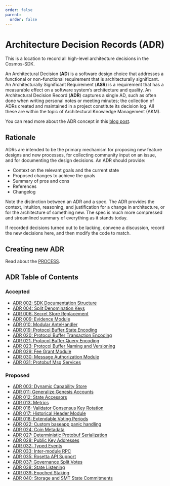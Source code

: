 ```yaml
---
order: false
parent:
  order: false
---
```


# Architecture Decision Records (ADR)

This is a location to record all high-level architecture decisions in the Cosmos-SDK.

An Architectural Decision (**AD**) is a software design choice that addresses a functional or non-functional requirement that is architecturally significant.
An Architecturally Significant Requirement (**ASR**) is a requirement that has a measurable effect on a software system’s architecture and quality.
An Architectural Decision Record (**ADR**) captures a single AD, such as often done when writing personal notes or meeting minutes; the collection of ADRs created and maintained in a project constitute its decision log. All these are within the topic of Architectural Knowledge Management (AKM).

You can read more about the ADR concept in this [blog post](https://product.reverb.com/documenting-architecture-decisions-the-reverb-way-a3563bb24bd0#.78xhdix6t).

## Rationale

ADRs are intended to be the primary mechanism for proposing new feature designs and new processes, for collecting community input on an issue, and for documenting the design decisions.
An ADR should provide:

- Context on the relevant goals and the current state
- Proposed changes to achieve the goals
- Summary of pros and cons
- References
- Changelog

Note the distinction between an ADR and a spec. The ADR provides the context, intuition, reasoning, and
justification for a change in architecture, or for the architecture of something
new. The spec is much more compressed and streamlined summary of everything as
it stands today.

If recorded decisions turned out to be lacking, convene a discussion, record the new decisions here, and then modify the code to match.


## Creating new ADR

Read about the [PROCESS](./PROCESS.md).

## ADR Table of Contents

### Accepted

- [ADR 002: SDK Documentation Structure](./adr-002-docs-structure.md)
- [ADR 004: Split Denomination Keys](./adr-004-split-denomination-keys.md)
- [ADR 006: Secret Store Replacement](./adr-006-secret-store-replacement.md)
- [ADR 009: Evidence Module](./adr-009-evidence-module.md)
- [ADR 010: Modular AnteHandler](./adr-010-modular-antehandler.md)
- [ADR 019: Protocol Buffer State Encoding](./adr-019-protobuf-state-encoding.md)
- [ADR 020: Protocol Buffer Transaction Encoding](./adr-020-protobuf-transaction-encoding.md)
- [ADR 021: Protocol Buffer Query Encoding](./adr-021-protobuf-query-encoding.md)
- [ADR 023: Protocol Buffer Naming and Versioning](./adr-023-protobuf-naming.md)
- [ADR 029: Fee Grant Module](./adr-029-fee-grant-module.md)
- [ADR 030: Message Authorization Module](architecture/adr-030-authz-module.md)
- [ADR 031: Protobuf Msg Services](./adr-031-msg-service.md)

### Proposed

- [ADR 003: Dynamic Capability Store](./adr-003-dynamic-capability-store.md)
- [ADR 011: Generalize Genesis Accounts](./adr-011-generalize-genesis-accounts.md)
- [ADR 012: State Accessors](./adr-012-state-accessors.md)
- [ADR 013: Metrics](./adr-013-metrics.md)
- [ADR 016: Validator Consensus Key Rotation](./adr-016-validator-consensus-key-rotation.md)
- [ADR 017: Historical Header Module](./adr-017-historical-header-module.md)
- [ADR 018: Extendable Voting Periods](./adr-018-extendable-voting-period.md)
- [ADR 022: Custom baseapp panic handling](./adr-022-custom-panic-handling.md)
- [ADR 024: Coin Metadata](./adr-024-coin-metadata.md)
- [ADR 027: Deterministic Protobuf Serialization](./adr-027-deterministic-protobuf-serialization.md)
- [ADR 028: Public Key Addresses](./adr-028-public-key-addresses.md)
- [ADR 032: Typed Events](./adr-032-typed-events.md)
- [ADR 033: Inter-module RPC](./adr-033-protobuf-inter-module-comm.md)
- [ADR 035: Rosetta API Support](./adr-035-rosetta-api-support.md)
- [ADR 037: Governance Split Votes](./adr-037-gov-split-vote.md)
- [ADR 038: State Listening](./adr-038-state-listening.md)
- [ADR 039: Epoched Staking](./adr-039-epoched-staking.md)
- [ADR 040: Storage and SMT State Commitments](./adr-040-storage-and-smt-state-commitments.md)

